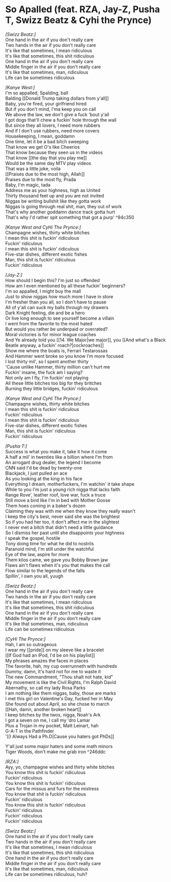 # So Apalled (feat. RZA, Jay-Z, Pusha T, Swizz Beatz & Cyhi the Prynce)

_[Swizz Beatz:]_  
One hand in the air if you don't really care  
Two hands in the air if you don't really care  
It's like that sometimes, I mean ridiculous  
It's like that sometimes, this shit ridiculous  
One hand in the air if you don't really care  
Middle finger in the air if you don't really care  
It's like that sometimes, man, ridiculous  
Life can be sometimes ridiculous  

_[Kanye West:]_  
I'm so appalled, Spalding, ball  
Balding [[Donald Trump taking dollars from y'all]]  
Baby, you're fired, your girlfriend hired  
But if you don't mind, I'ma keep you on call  
We above the law, we don't give a fuck 'bout y'all  
I got dogs that'll chew a fuckin' hole through the wall  
But since they all lovers, I need more rubbers  
And if I don't use rubbers, need more covers  
Housekeeping, I mean, goddamn  
One time, let it be a bad bitch sweeping  
That know we get O's like Cheerios  
That know because they seen us in the videos  
That know [[the day that you play me]]  
Would be the same day MTV play videos  
That was a little joke, voila  
[[Praises due to the most high, Allah]]  
Praises due to the most fly, Prada  
Baby, I'm magic, tada  
Address me as your highness, high as United  
Thirty thousand feet up and you are not invited  
Niggas be writing bullshit like they gotta work  
Niggas is going through real shit, man, they out of work  
That's why another goddamn dance track gotta hurt  
That's why I'd rather spit something that got a purp' ^94c350

_[Kanye West and CyHi The Prynce:]_  
Champagne wishes, thirty white bitches  
I mean this shit is fuckin' ridiculous  
Fuckin' ridiculous  
I mean this shit is fuckin' ridiculous  
Five-star dishes, different exotic fishes  
Man, this shit is fuckin' ridiculous  
Fuckin' ridiculous  

_[Jay-Z:]_  
How should I begin this? I'm just so offended  
How am I even mentioned by all these fuckin' beginners?  
I'm so appalled, I might buy the mall  
Just to show niggas how much more I have in store  
I'm fresher than you all, so I don't have to pause  
All of y'all can suck my balls through my drawers  
Dark Knight feeling, die and be a hero  
Or live long enough to see yourself become a villain  
I went from the favorite to the most hated  
But would you rather be underpaid or overrated?  
Moral victories is for minor league coaches  
And Ye already told you [[14. We Major|we major]], you [[And what's a Black Beatle anyway, a fuckin' roach?|cockroaches]]  
Show me where the boats is, Ferrari Testarossas  
And Hammer went broke so you know I'm more focused  
I lost thirty mil', so I spent another thirty  
'Cause unlike Hammer, thirty million can't hurt me  
Fuckin' insane, the fuck am I saying?  
Not only am I fly, I'm fuckin' not playing  
All these little bitches too big for they britches  
Burning they little bridges, fuckin' ridiculous  

_[Kanye West and CyHi The Prynce:]_  
Champagne wishes, thirty white bitches  
I mean this shit is fuckin' ridiculous  
Fuckin' ridiculous  
I mean this shit is fuckin' ridiculous  
Five-star dishes, different exotic fishes  
Man, this shit is fuckin' ridiculous  
Fuckin' ridiculous  

_[Pusha T:]_  
Success is what you make it, take it how it come  
A half a mil' in twenties like a billion where I'm from  
An arrogant drug dealer, the legend I become  
CNN said I'd be dead by twenty-one  
Blackjack, I just pulled an ace  
As you looking at the king in his face  
Everything I dream, motherfuckers, I'm watchin' it take shape  
While to you I'm just a young rich nigga that lacks faith  
Range Rove', leather roof, love war, fuck a truce  
Still move a bird like I'm in bed with Mother Goose  
Them hoes coming in a baker's dozen  
Claiming they was with me when they know they really wasn't  
I keep the city's best, never said she was the brightest  
So if you had her too, it don't affect me in the slightest  
I never met a bitch that didn't need a little guidance  
So I dismiss her past until she disappoints your highness  
I speak the gospel, hostile  
Tony doing time for what he did to nostrils  
Paranoid mind, I'm still under the watchful  
Eye of the law, aspire for more  
Them kilos came, we gave you Bobby Brown jaw  
Flaws ain't flaws when it's you that makes the call  
Flow similar to the legends of the falls  
Spillin', I own you all, yuugh  

_[Swizz Beatz:]_  
One hand in the air if you don't really care  
Two hands in the air if you don't really care  
It's like that sometimes, I mean ridiculous  
It's like that sometimes, this shit ridiculous  
One hand in the air if you don't really care  
Middle finger in the air if you don't really care  
It's like that sometimes, man, ridiculous  
Life can be sometimes ridiculous  

_[CyHi The Prynce:]_  
Hah, I am so outrageous  
I wear my [[pride]] on my sleeve like a bracelet  
[[If God had an iPod, I'd be on his playlist]]  
My phrases amazes the faces in places  
The favorite, hah, my cup overrunneth with hundreds  
Dummy, damn, it's hard not for me to waste it  
The new Commandment, "Thou shalt not hate, kid"  
My movement is like the Civil Rights, I'm Ralph David  
Abernathy, so call my lady Rosa Parks  
I am nothing like them niggas, baby, those are marks  
I met this girl on Valentine's Day, fucked her in May  
She found out about April, so she chose to march  
[[Hah, damn, another broken heart]]  
I keep bitches by the twos, nigga, Noah's Ark  
I got a seven on me, I call my 'dro Lamar  
Plus a Trojan in my pocket, Matt Leinart, hah  
G-A-T in the Pathfinder  
'[[I Always Had a Ph.D|Cause you haters got PhDs]]

Y'all just some major haters and some math minors  
Tiger Woods, don't make me grab iron ^246ddc

_[RZA:]_  
Ayy, yo, champagne wishes and thirty white bitches  
You know this shit is fuckin' ridiculous  
Fuckin' ridiculous  
You know this shit is fuckin' ridiculous  
Cars for the missus and furs for the mistress  
You know that shit is fuckin' ridiculous  
Fuckin' ridiculous  
You know this shit is fuckin' ridiculous  
Fuckin' ridiculous  
Fuckin' ridiculous  
Fuckin' ridiculous  

_[Swizz Beatz:]_  
One hand in the air if you don't really care  
Two hands in the air if you don't really care  
It's like that sometimes, I mean ridiculous  
It's like that sometimes, this shit ridiculous  
One hand in the air if you don't really care  
Middle finger in the air if you don't really care  
It's like that sometimes, man, ridiculous  
Life can be sometimes ridiculous, huh?
